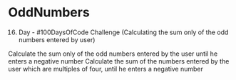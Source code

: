 # OddNumbers
16. Day - #100DaysOfCode Challenge (Calculating the sum only of the odd numbers entered by user)


Calculate the sum only of the odd numbers entered by the user until he enters a negative number
Calculate the sum of the numbers entered by the user which are multiples of four, until he enters a negative number

